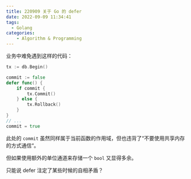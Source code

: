 ```yaml
---
title: 220909 关于 Go 的 defer
date: 2022-09-09 11:34:41
tags:
  - Golang
categories:
    - Algorithm & Programming
---
```


业务中难免遇到这样的代码：

```go
tx := db.Begin()

commit := false
defer func() {
    if commit {
        tx.Commit()
    } else {
        tx.Rollback()
    }
}
// ...
commit = true
```

此处的 `commit` 虽然同样属于当前函数的作用域，但也违背了“不要使用共享内存的方式通信“。

但如果使用额外的单位通道来存储一个 `bool` 又显得多余。

只能说 defer 注定了某些时候的自相矛盾？
